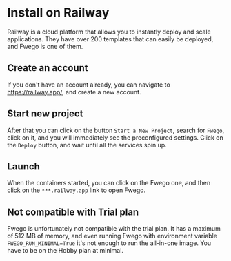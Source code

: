 # Install on Railway

Railway is a cloud platform that allows you to instantly deploy and scale applications.
They have over 200 templates that can easily be deployed, and Fwego is one of them.

## Create an account

If you don't have an account already, you can navigate to https://railway.app/, and
create a new account.

## Start new project

After that you can click on the button `Start a New Project`, search for `Fwego`,
click on it, and you will immediately see the preconfigured settings. Click on the
`Deploy` button, and wait until all the services spin up.

## Launch

When the containers started, you can click on the Fwego one, and then click on the
`***.railway.app` link to open Fwego.

## Not compatible with Trial plan

Fwego is unfortunately not compatible with the trial plan. It has a maximum of 512 MB
of memory, and even running Fwego with environment variable `FWEGO_RUN_MINIMAL=True`
it's not enough to run the all-in-one image. You have to be on the Hobby plan at
minimal.
